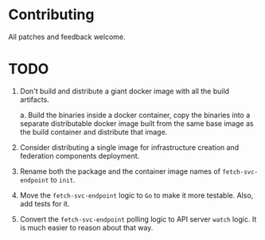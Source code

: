 # Contributing

All patches and feedback welcome.

# TODO

1. Don't build and distribute a giant docker image with all the build
   artifacts.
   
    a. Build the binaries inside a docker container, copy the binaries
       into a separate distributable docker image built from the same
       base image as the build container and distribute that image.
2. Consider distributing a single image for infrastructure creation
   and federation components deployment.
3. Rename both the package and the container image names of
   `fetch-svc-endpoint` to `init`.
4. Move the `fetch-svc-endpoint` logic to `Go` to make it more testable.
   Also, add tests for it.
5. Convert the `fetch-svc-endpoint` polling logic to API server `watch`
   logic. It is much easier to reason about that way.
